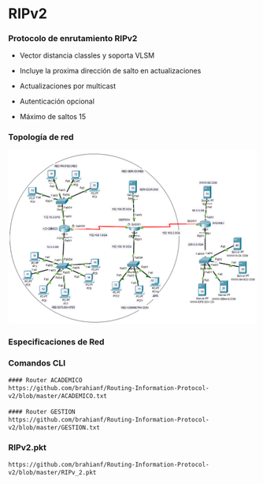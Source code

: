 # RIPv2 

### Protocolo de enrutamiento RIPv2
 
* Vector distancia classles y soporta VLSM

* Incluye la proxima dirección de salto en actualizaciones

* Actualizaciones por multicast

* Autenticación opcional

* Máximo de saltos 15

### Topología de red

![alt text](https://github.com/brahianf/Routing-Information-Protocol-v2/blob/master/TOPOLOGIARED.PNG)

### Especificaciones de Red

### Comandos CLI
	#### Router ACADEMICO
	https://github.com/brahianf/Routing-Information-Protocol-v2/blob/master/ACADEMICO.txt

	#### Router GESTION
	https://github.com/brahianf/Routing-Information-Protocol-v2/blob/master/GESTION.txt

### RIPv2.pkt

	https://github.com/brahianf/Routing-Information-Protocol-v2/blob/master/RIPv_2.pkt



